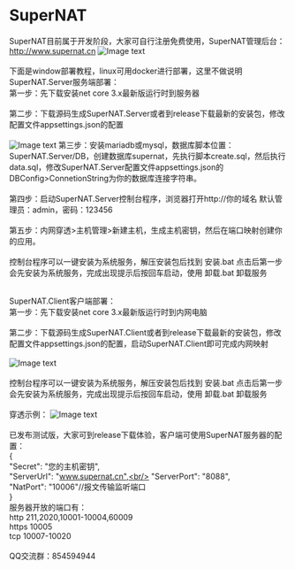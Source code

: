 # SuperNAT
SuperNAT目前属于开发阶段，大家可自行注册免费使用，SuperNAT管理后台：http://www.supernat.cn
![Image text](https://github.com/yangan666/SuperNAT/blob/master/Img/manage.png)
<br/>
<br/>
下面是window部署教程，linux可用docker进行部署，这里不做说明<br/>
SuperNAT.Server服务端部署：<br/>
第一步：先下载安装net core 3.x最新版运行时到服务器<br/><br/>
第二步：下载源码生成SuperNAT.Server或者到release下载最新的安装包，修改配置文件appsettings.json的配置<br/><br/>
![Image text](https://github.com/yangan666/SuperNAT/blob/master/Img/server.config.png)
第三步：安装mariadb或mysql，数据库脚本位置：SuperNAT.Server/DB，创建数据库supernat，先执行脚本create.sql，然后执行data.sql，修改SuperNAT.Server配置文件appsettings.json的DBConfig>ConnetionString为你的数据库连接字符串。<br/><br/>
第四步：启动SuperNAT.Server控制台程序，浏览器打开http://你的域名 默认管理员：admin，密码：123456<br/><br/>
第五步：内网穿透>主机管理>新建主机，生成主机密钥，然后在端口映射创建你的应用。<br/><br/>
控制台程序可以一键安装为系统服务，解压安装包后找到 安装.bat 点击后第一步会先安装为系统服务，完成出现提示后按回车启动，使用 卸载.bat 卸载服务<br/><br/>

SuperNAT.Client客户端部署：<br/>
第一步：先下载安装net core 3.x最新版运行时到内网电脑<br/><br/>
第二步：下载源码生成SuperNAT.Client或者到release下载最新的安装包，修改配置文件appsettings.json的配置，启动SuperNAT.Client即可完成内网映射<br/><br/>
![Image text](https://github.com/yangan666/SuperNAT/blob/master/Img/client.config.png)<br/><br/>
控制台程序可以一键安装为系统服务，解压安装包后找到 安装.bat 点击后第一步会先安装为系统服务，完成出现提示后按回车启动，使用 卸载.bat 卸载服务<br/><br/>
穿透示例：
![Image text](https://github.com/yangan666/SuperNAT/blob/master/Img/demo.png)<br/><br/>
已发布测试版，大家可到release下载体验，客户端可使用SuperNAT服务器的配置：<br/>
{<br/>
  "Secret": "您的主机密钥",<br/>
  "ServerUrl": "www.supernat.cn",<br/>
  "ServerPort": "8088",<br/>
  "NatPort": "10006"//报文传输监听端口<br/>
}<br/>
服务器开放的端口有：<br/>http 211,2020,10001-10004,60009<br/>https 10005<br/>tcp 10007-10020<br/><br/>
QQ交流群：854594944<br/>

